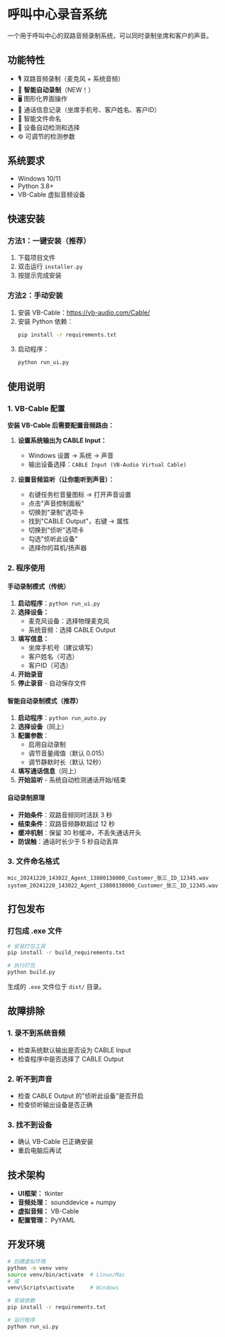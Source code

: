 # 呼叫中心录音系统

一个用于呼叫中心的双路音频录制系统，可以同时录制坐席和客户的声音。

## 功能特性

- 🎙️ 双路音频录制（麦克风 + 系统音频）
- 🤖 **智能自动录制**（NEW！）
- 🖥️ 图形化界面操作
- 📝 通话信息记录（坐席手机号、客户姓名、客户ID）
- 📁 智能文件命名
- 🔧 设备自动检测和选择
- ⚙️ 可调节的检测参数

## 系统要求

- Windows 10/11
- Python 3.8+
- VB-Cable 虚拟音频设备

## 快速安装

### 方法1：一键安装（推荐）

1. 下载项目文件
2. 双击运行 `installer.py`
3. 按提示完成安装

### 方法2：手动安装

1. 安装 VB-Cable：https://vb-audio.com/Cable/
2. 安装 Python 依赖：
   ```bash
   pip install -r requirements.txt
   ```
3. 启动程序：
   ```bash
   python run_ui.py
   ```

## 使用说明

### 1. VB-Cable 配置

**安装 VB-Cable 后需要配置音频路由：**

1. **设置系统输出为 CABLE Input：**
   - Windows 设置 → 系统 → 声音
   - 输出设备选择：`CABLE Input (VB-Audio Virtual Cable)`

2. **设置音频监听（让你能听到声音）：**
   - 右键任务栏音量图标 → 打开声音设置
   - 点击"声音控制面板"
   - 切换到"录制"选项卡
   - 找到"CABLE Output"，右键 → 属性
   - 切换到"侦听"选项卡
   - 勾选"侦听此设备"
   - 选择你的耳机/扬声器

### 2. 程序使用

#### 手动录制模式（传统）

1. **启动程序**：`python run_ui.py`
2. **选择设备：**
   - 麦克风设备：选择物理麦克风
   - 系统音频：选择 CABLE Output
3. **填写信息：**
   - 坐席手机号（建议填写）
   - 客户姓名（可选）
   - 客户ID（可选）
4. **开始录音**
5. **停止录音** - 自动保存文件

#### 智能自动录制模式（推荐）

1. **启动程序**：`python run_auto.py`
2. **选择设备**（同上）
3. **配置参数**：
   - 启用自动录制
   - 调节音量阈值（默认 0.015）
   - 调节静默时长（默认 12秒）
4. **填写通话信息**（同上）
5. **开始监听** - 系统自动检测通话开始/结束

#### 自动录制原理
- **开始条件**：双路音频同时活跃 3 秒
- **结束条件**：双路音频静默超过 12 秒
- **缓冲机制**：保留 30 秒缓冲，不丢失通话开头
- **防误触**：通话时长少于 5 秒自动丢弃

### 3. 文件命名格式

```
mic_20241220_143022_Agent_13800138000_Customer_张三_ID_12345.wav
system_20241220_143022_Agent_13800138000_Customer_张三_ID_12345.wav
```

## 打包发布

### 打包成 .exe 文件

```bash
# 安装打包工具
pip install -r build_requirements.txt

# 执行打包
python build.py
```

生成的 `.exe` 文件位于 `dist/` 目录。

## 故障排除

### 1. 录不到系统音频
- 检查系统默认输出是否设为 CABLE Input
- 检查程序中是否选择了 CABLE Output

### 2. 听不到声音
- 检查 CABLE Output 的"侦听此设备"是否开启
- 检查侦听输出设备是否正确

### 3. 找不到设备
- 确认 VB-Cable 已正确安装
- 重启电脑后再试

## 技术架构

- **UI框架：** tkinter
- **音频处理：** sounddevice + numpy
- **虚拟音频：** VB-Cable
- **配置管理：** PyYAML

## 开发环境

```bash
# 创建虚拟环境
python -m venv venv
source venv/bin/activate  # Linux/Mac
# 或
venv\Scripts\activate     # Windows

# 安装依赖
pip install -r requirements.txt

# 运行程序
python run_ui.py
```